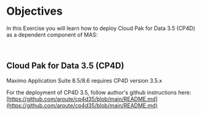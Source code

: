 # Objectives
In this Exercise you will learn how to deploy Cloud Pak for Data 3.5 (CP4D)
as a dependent component of MAS:

<br>

## Cloud Pak for Data 3.5 (CP4D)

Maximo Application Suite 8.5/8.6 requires CP4D version 3.5.x

For the deployment of CP4D 3.5, follow author's github instructions here: [https://github.com/aroute/cp4d35/blob/main/README.md](https://github.com/aroute/cp4d35/blob/main/README.md)

